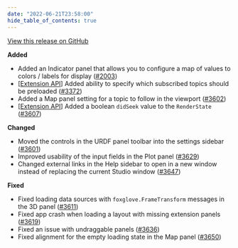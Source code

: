 ```yaml
---
date: "2022-06-21T23:58:00"
hide_table_of_contents: true
---
```

[View this release on GitHub](https://github.com/foxglove/studio/releases/tag/v1.15.0)

**Added**
- Added an Indicator panel that allows you to configure a map of values to colors / labels for display ([#2003](https://github.com/foxglove/studio/pull/2003))  
- [[Extension API](https://foxglove.dev/docs/studio/extensions/panel-api-methods)] Added ability to specify which subscribed topics should be preloaded ([#3372](https://github.com/foxglove/studio/pull/3372)) 
- Added a Map panel setting for a topic to follow in the viewport ([#3602](https://github.com/foxglove/studio/pull/3602))
- [[Extension API](https://foxglove.dev/docs/studio/extensions/panel-api-methods)] Added a boolean `didSeek` value to the `RenderState` ([#3607](https://github.com/foxglove/studio/pull/3607))

**Changed**
- Moved the controls in the URDF panel toolbar into the settings sidebar ([#3601](https://github.com/foxglove/studio/pull/3601)) 
- Improved usability of the input fields in the Plot panel ([#3629](https://github.com/foxglove/studio/pull/3629)) 
- Changed external links in the Help sidebar to open in a new window instead of replacing the current Studio window ([#3647](https://github.com/foxglove/studio/pull/3647)) 

**Fixed**
- Fixed loading data sources with `foxglove.FrameTransform` messages in the 3D panel ([#3611](https://github.com/foxglove/studio/pull/3611))
- Fixed app crash when loading a layout with missing extension panels ([#3619](https://github.com/foxglove/studio/pull/3619)) 
- Fixed an issue with undraggable panels ([#3636](https://github.com/foxglove/studio/pull/3636)) 
- Fixed alignment for the empty loading state in the Map panel ([#3650](https://github.com/foxglove/studio/pull/3650)) 
